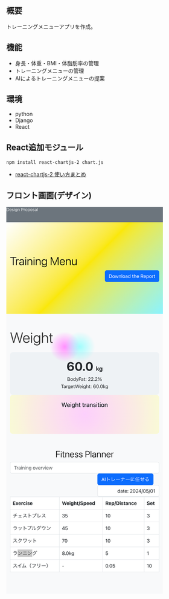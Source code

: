 ## 概要

トレーニングメニューアプリを作成。

## 機能
- 身長・体重・BMI・体脂肪率の管理
- トレーニングメニューの管理
- AIによるトレーニングメニューの提案

## 環境
- python
- Django
- React

## React追加モジュール
```
npm install react-chartjs-2 chart.js
```
- [react-chartjs-2 使い方まとめ](https://zenn.dev/saito2321/articles/85cfe362749f37)

## フロント画面(デザイン)
![フロント画面イメージ](./img/image_display.png)
